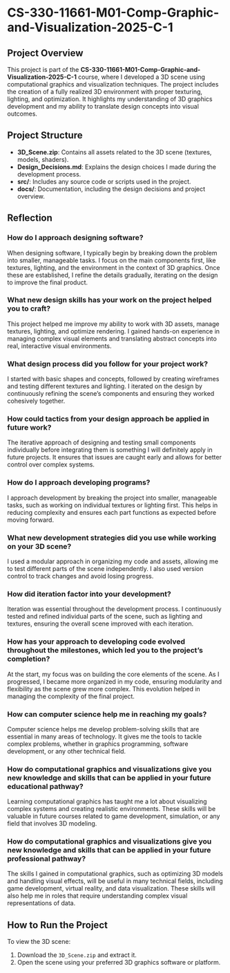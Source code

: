 # CS-330-11661-M01-Comp-Graphic-and-Visualization-2025-C-1

## Project Overview
This project is part of the **CS-330-11661-M01-Comp-Graphic-and-Visualization-2025-C-1** course, where I developed a 3D scene using computational graphics and visualization techniques. The project includes the creation of a fully realized 3D environment with proper texturing, lighting, and optimization. It highlights my understanding of 3D graphics development and my ability to translate design concepts into visual outcomes.

## Project Structure
- **3D_Scene.zip**: Contains all assets related to the 3D scene (textures, models, shaders).
- **Design_Decisions.md**: Explains the design choices I made during the development process.
- **src/**: Includes any source code or scripts used in the project.
- **docs/**: Documentation, including the design decisions and project overview.

## Reflection

### How do I approach designing software?
When designing software, I typically begin by breaking down the problem into smaller, manageable tasks. I focus on the main components first, like textures, lighting, and the environment in the context of 3D graphics. Once these are established, I refine the details gradually, iterating on the design to improve the final product.

### What new design skills has your work on the project helped you to craft?
This project helped me improve my ability to work with 3D assets, manage textures, lighting, and optimize rendering. I gained hands-on experience in managing complex visual elements and translating abstract concepts into real, interactive visual environments.

### What design process did you follow for your project work?
I started with basic shapes and concepts, followed by creating wireframes and testing different textures and lighting. I iterated on the design by continuously refining the scene’s components and ensuring they worked cohesively together.

### How could tactics from your design approach be applied in future work?
The iterative approach of designing and testing small components individually before integrating them is something I will definitely apply in future projects. It ensures that issues are caught early and allows for better control over complex systems.

### How do I approach developing programs?
I approach development by breaking the project into smaller, manageable tasks, such as working on individual textures or lighting first. This helps in reducing complexity and ensures each part functions as expected before moving forward.

### What new development strategies did you use while working on your 3D scene?
I used a modular approach in organizing my code and assets, allowing me to test different parts of the scene independently. I also used version control to track changes and avoid losing progress.

### How did iteration factor into your development?
Iteration was essential throughout the development process. I continuously tested and refined individual parts of the scene, such as lighting and textures, ensuring the overall scene improved with each iteration.

### How has your approach to developing code evolved throughout the milestones, which led you to the project’s completion?
At the start, my focus was on building the core elements of the scene. As I progressed, I became more organized in my code, ensuring modularity and flexibility as the scene grew more complex. This evolution helped in managing the complexity of the final project.

### How can computer science help me in reaching my goals?
Computer science helps me develop problem-solving skills that are essential in many areas of technology. It gives me the tools to tackle complex problems, whether in graphics programming, software development, or any other technical field.

### How do computational graphics and visualizations give you new knowledge and skills that can be applied in your future educational pathway?
Learning computational graphics has taught me a lot about visualizing complex systems and creating realistic environments. These skills will be valuable in future courses related to game development, simulation, or any field that involves 3D modeling.

### How do computational graphics and visualizations give you new knowledge and skills that can be applied in your future professional pathway?
The skills I gained in computational graphics, such as optimizing 3D models and handling visual effects, will be useful in many technical fields, including game development, virtual reality, and data visualization. These skills will also help me in roles that require understanding complex visual representations of data.

## How to Run the Project
To view the 3D scene:
1. Download the `3D_Scene.zip` and extract it.
2. Open the scene using your preferred 3D graphics software or platform.
